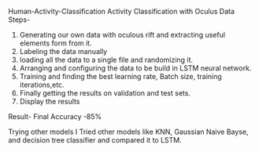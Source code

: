 Human-Activity-Classification
Activity Classification with Oculus Data
Steps-
1. Generating our own data with oculous rift and extracting useful elements form from it.
2. Labeling the data manually 
3. loading all the data to a single file and randomizing it.
4. Arranging and configuring the data to be build in LSTM neural network.
5. Training and finding the best learning rate, Batch size, training iterations,etc.
6. Finally getting the results on validation and test sets.
7. Display the results

Result-
Final Accuracy -85% 

Trying other models
I Tried other models like KNN, Gaussian Naive Bayse, and decision tree classifier and compared it to LSTM.
